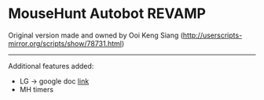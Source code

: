 MouseHunt Autobot REVAMP
=========

Original version made and owned by Ooi Keng Siang
(http://userscripts-mirror.org/scripts/show/78731.html)

---------
Additional features added:
*	LG -> google doc [link](https://docs.google.com/spreadsheet/ccc?key=0Ag_KH_nuVUjbdGtldjJkWUJ4V1ZpUDVwd1FVM0RTM1E&usp=sharing)
*	MH timers
